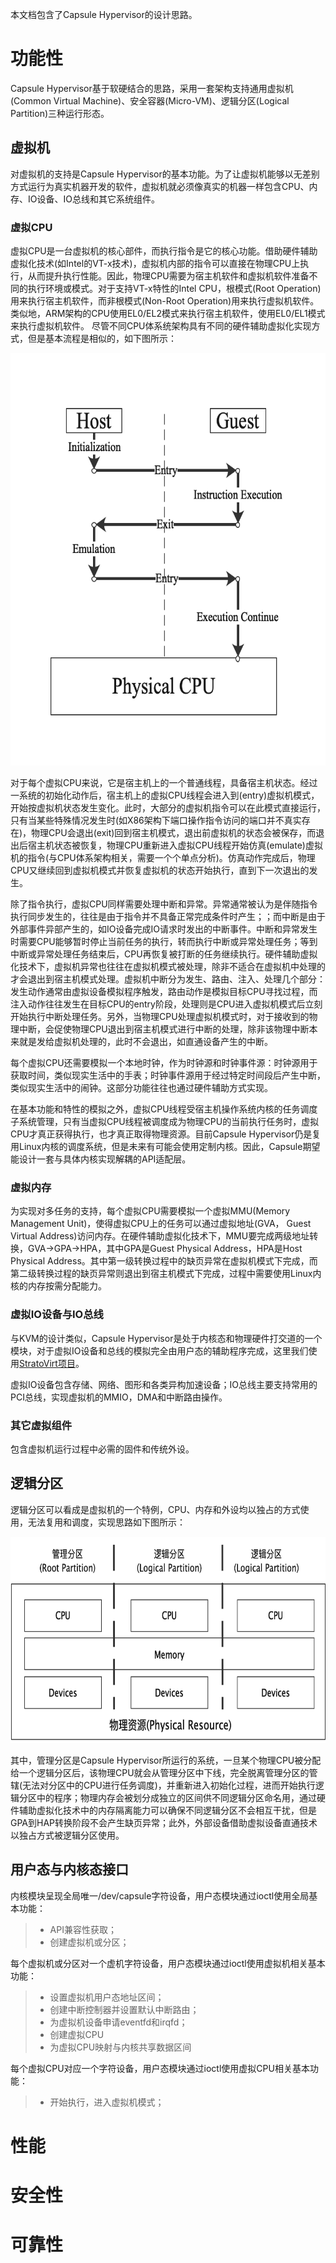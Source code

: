 本文档包含了Capsule Hypervisor的设计思路。

# 功能性

Capsule Hypervisor基于软硬结合的思路，采用一套架构支持通用虚拟机(Common Virtual Machine)、安全容器(Micro-VM)、逻辑分区(Logical Partition)三种运行形态。

## 虚拟机

对虚拟机的支持是Capsule Hypervisor的基本功能。为了让虚拟机能够以无差别方式运行为真实机器开发的软件，虚拟机就必须像真实的机器一样包含CPU、内存、IO设备、IO总线和其它系统组件。

### 虚拟CPU

虚拟CPU是一台虚拟机的核心部件，而执行指令是它的核心功能。借助硬件辅助虚拟化技术(如Intel的VT-x技术)，虚拟机内部的指令可以直接在物理CPU上执行，从而提升执行性能。因此，物理CPU需要为宿主机软件和虚拟机软件准备不同的执行环境或模式。对于支持VT-x特性的Intel CPU，根模式(Root Operation)用来执行宿主机软件，而非根模式(Non-Root Operation)用来执行虚拟机软件。类似地，ARM架构的CPU使用EL0/EL2模式来执行宿主机软件，使用EL0/EL1模式来执行虚拟机软件。 尽管不同CPU体系统架构具有不同的硬件辅助虚拟化实现方式，但是基本流程是相似的，如下图所示：

<div align="center">
<img src="assets/cpu_modes.png" height="660" width="620">  
</div>

对于每个虚拟CPU来说，它是宿主机上的一个普通线程，具备宿主机状态。经过一系统的初始化动作后，宿主机上的虚拟CPU线程会进入到(entry)虚拟机模式，开始按虚拟机状态发生变化。此时，大部分的虚拟机指令可以在此模式直接运行，只有当某些特殊情况发生时(如X86架构下端口操作指令访问的端口并不真实存在)，物理CPU会退出(exit)回到宿主机模式，退出前虚拟机的状态会被保存，而退出后宿主机状态被恢复，物理CPU重新进入虚拟CPU线程开始仿真(emulate)虚拟机的指令(与CPU体系架构相关，需要一个个单点分析)。仿真动作完成后，物理CPU又继续回到虚拟机模式并恢复虚拟机的状态开始执行，直到下一次退出的发生。

除了指令执行，虚拟CPU同样需要处理中断和异常。异常通常被认为是伴随指令执行同步发生的，往往是由于指令并不具备正常完成条件时产生；；而中断是由于外部事件异部产生的，如IO设备完成IO请求时发出的中断事件。中断和异常发生时需要CPU能够暂时停止当前任务的执行，转而执行中断或异常处理任务；等到中断或异常处理任务结束后，CPU再恢复被打断的任务继续执行。硬件辅助虚拟化技术下，虚拟机异常也往往在虚拟机模式被处理，除非不适合在虚拟机中处理的才会退出到宿主机模式处理。虚拟机中断分为发生、路由、注入、处理几个部分：发生动作通常由虚拟设备模拟程序触发，路由动作是模拟目标CPU寻找过程，而注入动作往往发生在目标CPU的entry阶段，处理则是CPU进入虚拟机模式后立刻开始执行中断处理任务。另外，当物理CPU处理虚拟机模式时，对于接收到的物理中断，会促使物理CPU退出到宿主机模式进行中断的处理，除非该物理中断本来就是发给虚拟机处理的，此时不会退出，如直通设备产生的中断。

每个虚拟CPU还需要模拟一个本地时钟，作为时钟源和时钟事件源：时钟源用于获取时间，类似现实生活中的手表；时钟事件源用于经过特定时间段后产生中断，类似现实生活中的闹钟。这部分功能往往也通过硬件辅助方式实现。

在基本功能和特性的模拟之外，虚拟CPU线程受宿主机操作系统内核的任务调度子系统管理，只有当虚拟CPU线程被调度成为物理CPU的当前执行任务时，虚拟CPU才真正获得执行，也才真正取得物理资源。目前Capsule Hypervisor仍是复用Linux内核的调度系统，但是未来有可能会使用定制内核。因此，Capsule期望能设计一套与具体内核实现解耦的API适配层。

### 虚拟内存

为实现对多任务的支持，每个虚拟CPU需要模拟一个虚拟MMU(Memory Management Unit)，使得虚拟CPU上的任务可以通过虚拟地址(GVA， Guest Virtual Address)访问内存。在硬件辅助虚拟化技术下，MMU要完成两级地址转换，GVA->GPA->HPA，其中GPA是Guest Physical Address，HPA是Host Physical Address。其中第一级转换过程中的缺页异常在虚拟机模式下完成，而第二级转换过程的缺页异常则退出到宿主机模式下完成，过程中需要使用Linux内核的内存按需分配能力。

### 虚拟IO设备与IO总线

与KVM的设计类似，Capsule Hypervisor是处于内核态和物理硬件打交道的一个模块，对于虚拟IO设备和总线的模拟完全由用户态的辅助程序完成，这里我们使用[StratoVirt项目](https://gitee.com/openeuler/stratovirt)。

虚拟IO设备包含存储、网络、图形和各类异构加速设备；IO总线主要支持常用的PCI总线，实现虚拟机的MMIO，DMA和中断路由操作。

### 其它虚拟组件

包含虚拟机运行过程中必需的固件和传统外设。

## 逻辑分区

逻辑分区可以看成是虚拟机的一个特例，CPU、内存和外设均以独占的方式使用，无法复用和调度，实现思路如下图所示：

<div align="center">
<img src="assets/Logical_partition.png" height="330" width="660">  
</div>

其中，管理分区是Capsule Hypervisor所运行的系统，一旦某个物理CPU被分配给一个逻辑分区后，该物理CPU就会从管理分区中下线，完全脱离管理分区的管辖(无法对分区中的CPU进行任务调度)，并重新进入初始化过程，进而开始执行逻辑分区中的程序；物理内存会被划分成独立的区间供不同逻辑分区命名用，通过硬件辅助虚拟化技术中的内存隔离能力可以确保不同逻辑分区不会相互干扰，但是GPA到HAP转换阶段不会产生缺页异常；此外，外部设备借助虚拟设备直通技术以独占方式被逻辑分区使用。

## 用户态与内核态接口

内核模块呈现全局唯一/dev/capsule字符设备，用户态模块通过ioctl使用全局基本功能：
>* API兼容性获取；
>* 创建虚拟机或分区；

每个虚拟机或分区对一个虚机字符设备，用户态模块通过ioctl使用虚拟机相关基本功能：
>* 设置虚拟机用户态地址区间；
>* 创建中断控制器并设置默认中断路由；
>* 为虚拟机设备申请eventfd和irqfd；
>* 创建虚拟CPU
>* 为虚拟CPU映射与内核共享数据区间

每个虚拟CPU对应一个字符设备，用户态模块通过ioctl使用虚拟CPU相关基本功能：
>* 开始执行，进入虚拟机模式；

# 性能

# 安全性

# 可靠性
